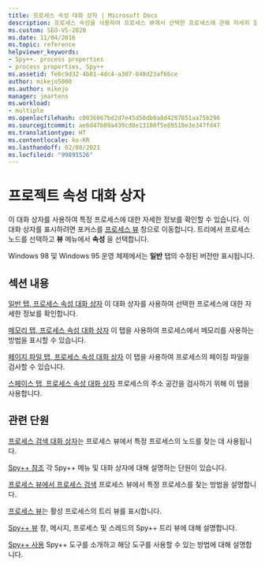 ```yaml
---
title: 프로세스 속성 대화 상자 | Microsoft Docs
description: 프로세스 속성을 사용하여 프로세스 뷰에서 선택한 프로세스에 관해 자세히 알아봅니다. 다음과 같은 4개 탭이 있습니다. 일반, 메모리, 페이지 파일, 공간.
ms.custom: SEO-VS-2020
ms.date: 11/04/2016
ms.topic: reference
helpviewer_keywords:
- Spy++. process properties
- process properties, Spy++
ms.assetid: fe6c9d32-4b81-4dc4-a307-848d23af66ce
author: mikejo5000
ms.author: mikejo
manager: jmartens
ms.workload:
- multiple
ms.openlocfilehash: c0036067bd2d7e45d50db0a8d4207851aa75b296
ms.sourcegitcommit: ae6d47b09a439cd0e13180f5e89510e3e347fd47
ms.translationtype: HT
ms.contentlocale: ko-KR
ms.lasthandoff: 02/08/2021
ms.locfileid: "99891526"
---
```

# <a name="process-properties-dialog-box"></a>프로젝트 속성 대화 상자
이 대화 상자를 사용하여 특정 프로세스에 대한 자세한 정보를 확인할 수 있습니다. 이 대화 상자를 표시하려면 포커스를 [프로세스 뷰](../debugger/processes-view.md) 창으로 이동합니다. 트리에서 프로세스 노드를 선택하고 **뷰** 메뉴에서 **속성** 을 선택합니다.

 Windows 98 및 Windows 95 운영 체제에서는 **일반** 탭의 수정된 버전만 표시됩니다.

## <a name="in-this-section"></a>섹션 내용
 [일반 탭, 프로세스 속성 대화 상자](../debugger/general-tab-thread-properties-dialog-box.md) 이 대화 상자를 사용하여 선택한 프로세스에 대한 자세한 정보를 확인합니다.

 [메모리 탭, 프로세스 속성 대화 상자](../debugger/memory-tab-process-properties-dialog-box.md) 이 탭을 사용하여 프로세스에서 메모리를 사용하는 방법을 표시할 수 있습니다.

 [페이지 파일 탭, 프로세스 속성 대화 상자](../debugger/page-file-tab-process-properties-dialog-box.md) 이 탭을 사용하여 프로세스의 페이징 파일을 검사할 수 있습니다.

 [스페이스 탭, 프로세스 속성 대화 상자](../debugger/space-tab-process-properties-dialog-box.md) 프로세스의 주소 공간을 검사하기 위해 이 탭을 사용합니다.

## <a name="related-sections"></a>관련 단원
 [프로세스 검색 대화 상자](../debugger/process-search-dialog-box.md)는 프로세스 뷰에서 특정 프로세스의 노드를 찾는 데 사용됩니다.

 [Spy++ 참조](../debugger/spy-increment-reference.md) 각 Spy++ 메뉴 및 대화 상자에 대해 설명하는 단원이 있습니다.

 [프로세스 뷰에서 프로세스 검색](../debugger/how-to-search-for-a-process-in-processes-view.md) 프로세스 뷰에서 특정 프로세스를 찾는 방법을 설명합니다.

 [프로세스 뷰](../debugger/processes-view.md)는 활성 프로세스의 트리 뷰를 표시합니다.

 [Spy++ 뷰](../debugger/spy-increment-views.md) 창, 메시지, 프로세스 및 스레드의 Spy++ 트리 뷰에 대해 설명합니다.

 [Spy++ 사용](../debugger/using-spy-increment.md) Spy++ 도구를 소개하고 해당 도구를 사용할 수 있는 방법에 대해 설명합니다.